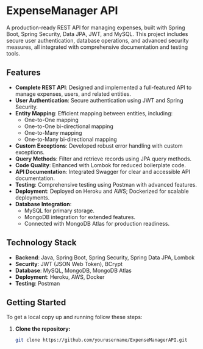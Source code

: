 # ExpenseManager API

A production-ready REST API for managing expenses, built with Spring Boot, Spring Security, Data JPA, JWT, and MySQL. This project includes secure user authentication, database operations, and advanced security measures, all integrated with comprehensive documentation and testing tools.

## Features

- **Complete REST API**: Designed and implemented a full-featured API to manage expenses, users, and related entities.
- **User Authentication**: Secure authentication using JWT and Spring Security.
- **Entity Mapping**: Efficient mapping between entities, including:
  - One-to-One mapping
  - One-to-One bi-directional mapping
  - One-to-Many mapping
  - One-to-Many bi-directional mapping
- **Custom Exceptions**: Developed robust error handling with custom exceptions.
- **Query Methods**: Filter and retrieve records using JPA query methods.
- **Code Quality**: Enhanced with Lombok for reduced boilerplate code.
- **API Documentation**: Integrated Swagger for clear and accessible API documentation.
- **Testing**: Comprehensive testing using Postman with advanced features.
- **Deployment**: Deployed on Heroku and AWS; Dockerized for scalable deployments.
- **Database Integration**: 
  - MySQL for primary storage.
  - MongoDB integration for extended features.
  - Connected with MongoDB Atlas for production readiness.

## Technology Stack

- **Backend**: Java, Spring Boot, Spring Security, Spring Data JPA, Lombok
- **Security**: JWT (JSON Web Token), BCrypt
- **Database**: MySQL, MongoDB, MongoDB Atlas
- **Deployment**: Heroku, AWS, Docker
- **Testing**: Postman

## Getting Started

To get a local copy up and running follow these steps:

1. **Clone the repository:**
   ```bash
   git clone https://github.com/yourusername/ExpenseManagerAPI.git
